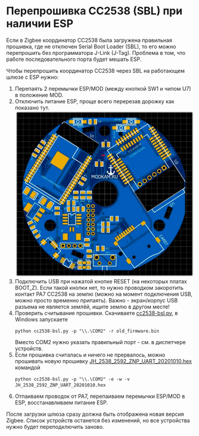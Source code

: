# Перепрошивка CC2538 (SBL) при наличии ESP

Если в Zigbee координатор CC2538 была загружена правильная прошивка, где не отключен Serial Boot Loader (SBL), то его можно перепрошить без программатора J-Link (J-Tag).
Проблема в том, что работе последовательного порта будет мешать ESP.

Чтобы перепрошить координатор CC2538 через SBL на работающем шлюзе с ESP нужно:
1. Перепаять 2 перемычки ESP/MOD (между кнопкой SW1 и чипом U7) в положение MOD.
2. Отключить питание ESP, проще всего перерезав дорожку как показано тут.
![home](/img/disable_esp.jpg)
3. Подключить USB при нажатой кнопке RESET (на некоторых платах BOOT_Z). Если такой кнопки нет, то нужно проводком закоротить контакт PA7 CC2538 на землю (можно на момент подключения USB, можно просто временно припаять). Важно - экран/корпус USB разъема не является землёй, ищите землю в другом месте!
4. Проверить считывание прошивки. Скачиваете [cc2538-bsl.py](https://github.com/JelmerT/cc2538-bsl), в Windows запускаете 
	```
	python cc2538-bsl.py -p "\\.\COM2" -r old_firmware.bin
	```
	Вместо COM2 нужно указать правильный порт - см. в диспетчере устройств.
5. Если прошивка считалась и ничего не прервалось, можно прошивать новую прошивку [JH_2538_2592_ZNP_UART_20201010.hex](/rom/JH_2538_2592_ZNP_UART_20201010.hex) командой 
	```
	python cc2538-bsl.py -p "\\.\COM2" -e -w -v JH_2538_2592_ZNP_UART_20201010.hex
	```
6. Отпаиваем проводок от PA7, перепаиваем перемычки ESP/MOD в ESP, восстанавливаем питание ESP.

После загрузки шлюза сразу должна быть отображена новая версия Zigbee. Список устройств останется без изменений, но все устройства нужно будет переподключить заново.
